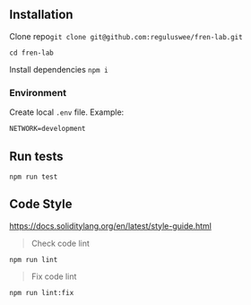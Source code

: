
## Installation

Clone repo`git clone git@github.com:reguluswee/fren-lab.git`

`cd fren-lab`

Install dependencies `npm i`

### Environment

Create local `.env` file. Example:

`
NETWORK=development
`

## Run tests

`npm run test`

## Code Style

https://docs.soliditylang.org/en/latest/style-guide.html

> Check code lint
```
npm run lint
``` 

> Fix code lint
```
npm run lint:fix
``` 



